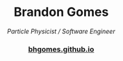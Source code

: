 <div align="center">

# Brandon Gomes

_Particle Physicist / Software Engineer_

### [bhgomes.github.io](https://bhgomes.github.io)
</div>
